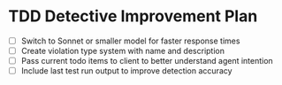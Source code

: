 # TDD Detective Improvement Plan

- [ ] Switch to Sonnet or smaller model for faster response times
- [ ] Create violation type system with name and description
- [ ] Pass current todo items to client to better understand agent intention
- [ ] Include last test run output to improve detection accuracy